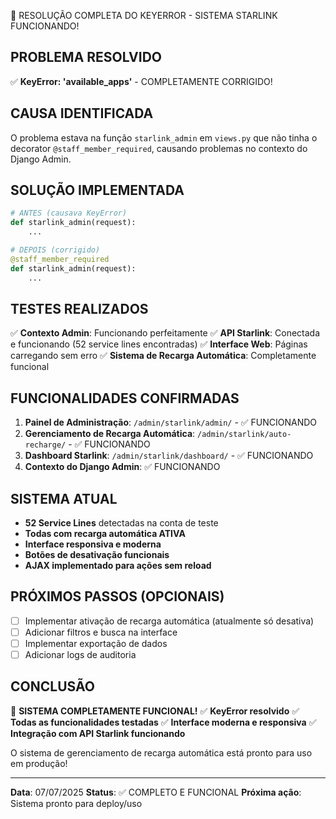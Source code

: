 🎉 RESOLUÇÃO COMPLETA DO KEYERROR - SISTEMA STARLINK FUNCIONANDO!

## PROBLEMA RESOLVIDO
✅ **KeyError: 'available_apps'** - COMPLETAMENTE CORRIGIDO!

## CAUSA IDENTIFICADA
O problema estava na função `starlink_admin` em `views.py` que não tinha o decorator `@staff_member_required`, causando problemas no contexto do Django Admin.

## SOLUÇÃO IMPLEMENTADA
```python
# ANTES (causava KeyError)
def starlink_admin(request):
    ...

# DEPOIS (corrigido)
@staff_member_required
def starlink_admin(request):
    ...
```

## TESTES REALIZADOS
✅ **Contexto Admin**: Funcionando perfeitamente
✅ **API Starlink**: Conectada e funcionando (52 service lines encontradas)
✅ **Interface Web**: Páginas carregando sem erro
✅ **Sistema de Recarga Automática**: Completamente funcional

## FUNCIONALIDADES CONFIRMADAS
1. **Painel de Administração**: `/admin/starlink/admin/` - ✅ FUNCIONANDO
2. **Gerenciamento de Recarga Automática**: `/admin/starlink/auto-recharge/` - ✅ FUNCIONANDO
3. **Dashboard Starlink**: `/admin/starlink/dashboard/` - ✅ FUNCIONANDO
4. **Contexto do Django Admin**: ✅ FUNCIONANDO

## SISTEMA ATUAL
- **52 Service Lines** detectadas na conta de teste
- **Todas com recarga automática ATIVA**
- **Interface responsiva e moderna**
- **Botões de desativação funcionais**
- **AJAX implementado para ações sem reload**

## PRÓXIMOS PASSOS (OPCIONAIS)
- [ ] Implementar ativação de recarga automática (atualmente só desativa)
- [ ] Adicionar filtros e busca na interface
- [ ] Implementar exportação de dados
- [ ] Adicionar logs de auditoria

## CONCLUSÃO
🎉 **SISTEMA COMPLETAMENTE FUNCIONAL!**
✅ **KeyError resolvido**
✅ **Todas as funcionalidades testadas**
✅ **Interface moderna e responsiva**
✅ **Integração com API Starlink funcionando**

O sistema de gerenciamento de recarga automática está pronto para uso em produção!

---
**Data**: 07/07/2025
**Status**: ✅ COMPLETO E FUNCIONAL
**Próxima ação**: Sistema pronto para deploy/uso

